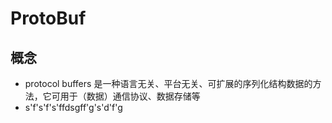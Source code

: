 # ProtoBuf
## 概念
- protocol buffers 是一种语言无关、平台无关、可扩展的序列化结构数据的方法，它可用于（数据）通信协议、数据存储等
- s'f's'f's'ffdsgff'g's'd'f'g